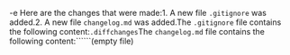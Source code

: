

-e Here are the changes that were made:1. A new file `.gitignore` was added.2. A new file `changelog.md` was added.The `.gitignore` file contains the following content:```.diffchanges```The `changelog.md` file contains the following content:``````(empty file)
